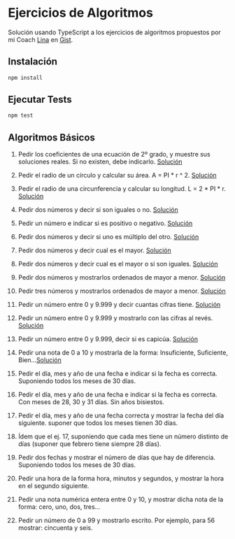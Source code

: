 # Ejercicios de Algoritmos

Solución usando TypeScript a los ejercicios de algoritmos propuestos por mi Coach [Lina](https://github.com/lirrumscode) en [Gist](https://gist.github.com/lirrumscode/b7032c3d1936ed0834e45122374e760f).

## Instalación

```bash
npm install
```

## Ejecutar Tests

```bash
npm test
```

## Algoritmos Básicos

1. Pedir los coeficientes de una ecuación de 2º grado, y muestre sus soluciones reales. Si no existen, debe indicarlo. [Solución](/src/basic/01/)

2. Pedir el radio de un círculo y calcular su área. A = PI \* r ^ 2. [Solución](/src/basic/02/)

3. Pedir el radio de una circunferencia y calcular su longitud. L = 2 \* PI \* r. [Solución](/src/basic/03/)

4.  Pedir dos números y decir si son iguales o no. [Solución](/src/basic/04/)

5.  Pedir un número e indicar si es positivo o negativo. [Solución](/src/basic/05/)

6. Pedir dos números y decir si uno es múltiplo del otro. [Solución](/src/basic/06/)

7. Pedir dos números y decir cual es el mayor. [Solución](/src/basic/07/)

8. Pedir dos números y decir cual es el mayor o si son iguales. [Solución](/src/basic/08/)

9. Pedir dos números y mostrarlos ordenados de mayor a menor. [Solución](/src/basic/09/)

10. Pedir tres números y mostrarlos ordenados de mayor a menor. [Solución](/src/basic/10/)

11. Pedir un número entre 0 y 9.999 y decir cuantas cifras tiene. [Solución](/src/basic/11/)

12. Pedir un número entre 0 y 9.999 y mostrarlo con las cifras al revés. [Solución](/src/basic/12/)

13. Pedir un número entre 0 y 9.999, decir si es capicúa. [Solución](/src/basic/13/)

14. Pedir una nota de 0 a 10 y mostrarla de la forma: Insuficiente, Suficiente, Bien...[Solución](/src/basic/14/)

15. Pedir el día, mes y año de una fecha e indicar si la fecha es correcta. Suponiendo todos los meses de 30 días.

16.  Pedir el día, mes y año de una fecha e indicar si la fecha es correcta. Con meses de 28, 30 y 31 días. Sin años bisiestos.

17. Pedir el día, mes y año de una fecha correcta y mostrar la fecha del día siguiente. suponer que todos los meses tienen 30 días.

18. Ídem que el ej. 17, suponiendo que cada mes tiene un número distinto de días (suponer que febrero tiene siempre 28 días).

19. Pedir dos fechas y mostrar el número de días que hay de diferencia. Suponiendo todos los meses de 30 días.

20. Pedir una hora de la forma hora, minutos y segundos, y mostrar la hora en el segundo siguiente.

21. Pedir una nota numérica entera entre 0 y 10, y mostrar dicha nota de la forma: cero, uno, dos, tres...

22. Pedir un número de 0 a 99 y mostrarlo escrito. Por ejemplo, para 56 mostrar: cincuenta y seis. 
